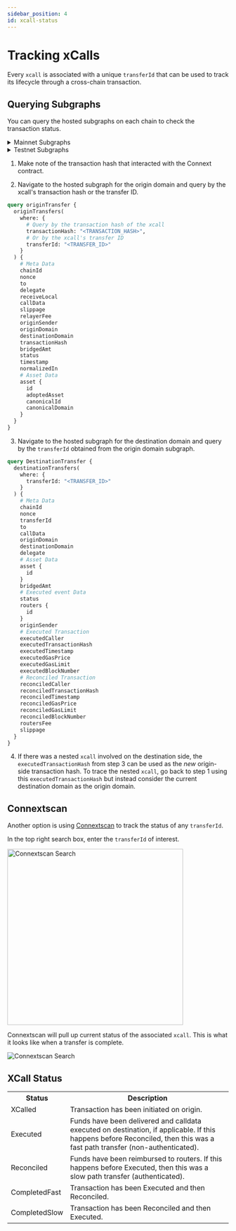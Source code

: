 ```yaml
---
sidebar_position: 4
id: xcall-status
---
```


# Tracking xCalls

Every `xcall` is associated with a unique `transferId` that can be used to track its lifecycle through a cross-chain transaction.

## Querying Subgraphs

You can query the hosted subgraphs on each chain to check the transaction status.

<details>

  <summary>Mainnet Subgraphs</summary>

| Chain | Subgraph |
| --- | --- |
| Ethereum | [v0-Mainnet](https://thegraph.com/hosted-service/subgraph/connext/amarok-runtime-v0-mainnet) |
| Optimism | [v0-Optimism](https://thegraph.com/hosted-service/subgraph/connext/amarok-runtime-v0-optimism) |
| Arbitrum | [v0-Arbitrum](https://thegraph.com/hosted-service/subgraph/connext/amarok-runtime-v0-arbitrum-one) |
| Polygon | [v0-Polygon](https://thegraph.com/hosted-service/subgraph/connext/amarok-runtime-v0-polygon) |
| Binance Smart Chain | [v0-Bnb](https://thegraph.com/hosted-service/subgraph/connext/amarok-runtime-v0-bnb) |
| Gnosis | [v0-Gnosis](https://thegraph.com/hosted-service/subgraph/connext/amarok-runtime-v0-gnosis) |

</details>

<details>

  <summary>Testnet Subgraphs</summary>

| Chain | Subgraph |
| --- | --- |
| Goerli | [v0-Goerli](https://thegraph.com/hosted-service/subgraph/connext/nxtp-amarok-runtime-v0-goerli) |
| Optimism-Goerli | [v0-Opt-Goerli](https://thegraph.com/hosted-service/subgraph/connext/amarok-runtime-v0-opt-goerli) |
| Mumbai | [v0-Mumbai](https://thegraph.com/hosted-service/subgraph/connext/nxtp-amarok-runtime-v0-mumbai) |

</details>

1. Make note of the transaction hash that interacted with the Connext contract.

2. Navigate to the hosted subgraph for the origin domain and query by the xcall's transaction hash or the transfer ID.

  ```graphql
  query originTransfer {
    originTransfers(
      where: {
        # Query by the transaction hash of the xcall
        transactionHash: "<TRANSACTION_HASH>",
        # Or by the xcall's transfer ID
        transferId: "<TRANSFER_ID>"
      }
    ) {
      # Meta Data
      chainId
      nonce
      to
      delegate
      receiveLocal
      callData
      slippage
      relayerFee
      originSender
      originDomain
      destinationDomain
      transactionHash
      bridgedAmt
      status
      timestamp
      normalizedIn
      # Asset Data
      asset {
        id
        adoptedAsset
        canonicalId
        canonicalDomain
      }
    }
  }
  ```
        
3. Navigate to the hosted subgraph for the destination domain and query by the `transferId` obtained from the origin domain subgraph.

  ```graphql
  query DestinationTransfer {
    destinationTransfers(
      where: {
        transferId: "<TRANSFER_ID>"
      }
    ) {
      # Meta Data
      chainId
      nonce
      transferId
      to
      callData
      originDomain
      destinationDomain
      delegate
      # Asset Data
      asset {
        id
      }
      bridgedAmt
      # Executed event Data
      status
      routers {
        id
      }
      originSender
      # Executed Transaction
      executedCaller
      executedTransactionHash
      executedTimestamp
      executedGasPrice
      executedGasLimit
      executedBlockNumber
      # Reconciled Transaction
      reconciledCaller
      reconciledTransactionHash
      reconciledTimestamp
      reconciledGasPrice
      reconciledGasLimit
      reconciledBlockNumber
      routersFee
      slippage
    }
  }
  ```

4. If there was a nested `xcall` involved on the destination side, the `executedTransactionHash` from step 3 can be used as the *new* origin-side transaction hash. To trace the nested `xcall`, go back to step 1 using this `executedTransactionHash` but instead consider the current destination domain as the origin domain.

## Connextscan

Another option is using [Connextscan](https://testnet.connextscan.io/) to track the status of any `transferId`.

In the top right search box, enter the `transferId` of interest.

<img src="/img/guides/connextscan_search.png" alt="Connextscan Search" width="400px"/>

Connextscan will pull up current status of the associated `xcall`. This is what it looks like when a transfer is complete.

<img src="/img/guides/connextscan_complete.png" alt="Connextscan Search"/>


## XCall Status

<table>
  <tbody>
    <tr>
      <th>Status</th>
      <th>Description</th>
    </tr>
    <tr>
      <td>
        XCalled
      </td>
      <td>
        Transaction has been initiated on origin.
      </td>
    </tr>
    <tr>
      <td>
        Executed
      </td>
      <td>
        Funds have been delivered and calldata executed on destination, if applicable. If this happens before Reconciled, then this was a fast path transfer (non-authenticated).
      </td>
    </tr>
    <tr>
      <td>
        Reconciled
      </td>
      <td>
        Funds have been reimbursed to routers. If this happens before Executed, then this was a slow path transfer (authenticated).
      </td>
    </tr>
    <tr>
      <td>
        CompletedFast
      </td>
      <td>
        Transaction has been Executed and then Reconciled.
      </td>
    </tr>
    <tr>
      <td>
        CompletedSlow
      </td>
      <td>
        Transaction has been Reconciled and then Executed.
      </td>
    </tr>
  </tbody>
</table>
